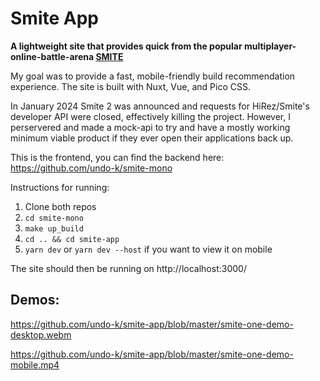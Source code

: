 # Smite App  
**A lightweight site that provides quick from the popular multiplayer-online-battle-arena [SMITE](https://smitegame.com/.)**  
  
My goal was to provide a fast, mobile-friendly build recommendation experience. The site is built with Nuxt, Vue, and Pico CSS.
  
In January 2024 Smite 2 was announced and requests for HiRez/Smite's developer API were closed, effectively killing the project. However, I perservered and made a mock-api to try and have a mostly working minimum viable product if they ever open their applications back up.

This is the frontend, you can find the backend here: https://github.com/undo-k/smite-mono

Instructions for running:
1. Clone both repos
2. `cd smite-mono`
3. `make up_build`
4. `cd .. && cd smite-app`
5. `yarn dev` or `yarn dev --host` if you want to view it on mobile

The site should then be running on http://localhost:3000/


## Demos:

https://github.com/undo-k/smite-app/blob/master/smite-one-demo-desktop.webm

https://github.com/undo-k/smite-app/blob/master/smite-one-demo-mobile.mp4